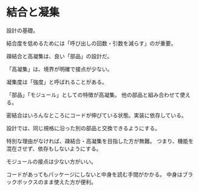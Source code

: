 # 結合と凝集

設計の基礎。

結合度を低めるためには「呼び出しの回数・引数を減らす」のが重要。

疎結合と高凝集は、良い「部品」の設計だ。

「高凝集」は、境界が明確で接点が少ない。

凝集度は「強度」と呼ばれることがある。

「部品」「モジュール」としての特徴が高凝集。
他の部品と組み合わせて使える。

密結合はいろんなところにコードが伸びている状態。実装に依存している。

設計では、同じ規格に沿った別の部品と交換できるようにする。

特別な理由がなければ、疎結合・高凝集を目指した方が無難。
つまり、機能を混在させず、依存もしないようにする。

モジュールの接点は少ない方がいい。

コードがあってもパッケージにしないと中身を読む手間がかかる。
中身はブラックボックスのまま使えた方が便利。
